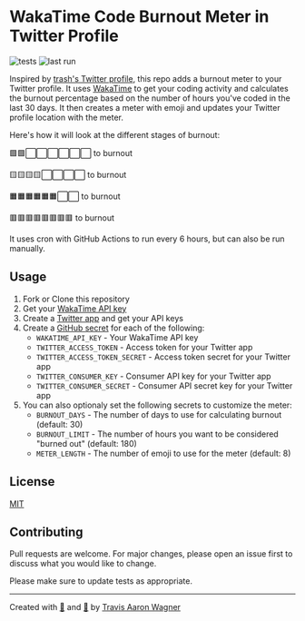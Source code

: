 # WakaTime Code Burnout Meter in Twitter Profile

![tests](https://github.com/trvswgnr/burnout-meter/actions/workflows/test.yml/badge.svg?branch=main)
![last run](https://github.com/trvswgnr/burnout-meter/actions/workflows/run.yml/badge.svg?branch=main&event=schedule)

Inspired by [trash's Twitter profile](https://twitter.com/trashh_dev), this repo adds a burnout meter to your Twitter profile. It uses  [WakaTime](https://wakatime.com/) to get your coding activity and calculates the burnout percentage based on the number of hours you've coded in the last 30 days. It then creates a meter with emoji and updates your Twitter profile location with the meter.

Here's how it will look at the different stages of burnout:

🟩🟩⬜️⬜️⬜️⬜️⬜️⬜️ to burnout

🟨🟨🟨🟨⬜️⬜️⬜️⬜️ to burnout

🟧🟧🟧🟧🟧🟧⬜️⬜️ to burnout

🟥🟥🟥🟥🟥🟥🟥🟥 to burnout

It uses cron with GitHub Actions to run every 6 hours, but can also be run manually.

## Usage

1. Fork or Clone this repository
1. Get your [WakaTime API key](https://wakatime.com/settings/account)
1. Create a [Twitter app](https://developer.twitter.com/en/apps) and get your API keys
1. Create a [GitHub secret](https://docs.github.com/en/actions/reference/encrypted-secrets) for each of the following:
    - `WAKATIME_API_KEY` - Your WakaTime API key
    - `TWITTER_ACCESS_TOKEN` - Access token for your Twitter app
    - `TWITTER_ACCESS_TOKEN_SECRET` - Access token secret for your Twitter app
    - `TWITTER_CONSUMER_KEY` - Consumer API key for your Twitter app
    - `TWITTER_CONSUMER_SECRET` - Consumer API secret key for your Twitter app
1. You can also optionaly set the following secrets to customize the meter:
    - `BURNOUT_DAYS` - The number of days to use for calculating burnout (default: 30)
    - `BURNOUT_LIMIT` - The number of hours you want to be considered "burned out" (default: 180)
    - `METER_LENGTH` - The number of emoji to use for the meter (default: 8)

## License

[MIT](LICENSE)

## Contributing

Pull requests are welcome. For major changes, please open an issue first to discuss what you would like to change.

Please make sure to update tests as appropriate.

---

Created with [💜](https://travisaw.com) and [🦀](https://www.rust-lang.org/) by [Travis Aaron Wagner](https://github.com/trvswgnr)
